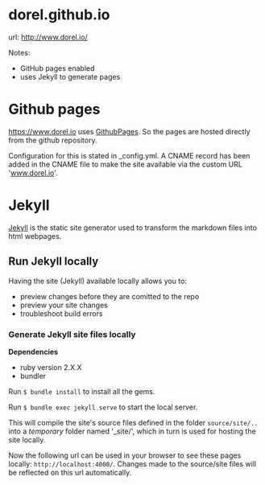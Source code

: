 # dorel.github.io

url: http://www.dorel.io/

Notes: 
- GitHub pages enabled
- uses Jekyll to generate pages

# Github pages

https://www.dorel.io uses [GithubPages](https://pages.github.com/). So the pages are hosted directly from the github repository.

Configuration for this is stated in _config.yml. A CNAME record has been added in the CNAME file to make the site available via the custom URL 'www.dorel.io'.

# Jekyll

[Jekyll](https://jekyllrb.com/) is the static site generator used to transform the markdown files into html webpages. 

## Run Jekyll locally

Having the site (Jekyll) available locally allows you to:
- preview changes before they are comitted to the repo
- preview your site changes
- troubleshoot build errors

### Generate Jekyll site files locally

**Dependencies**
- ruby version 2.X.X
- bundler

Run `$ bundle install` to install all the gems.

Run `$ bundle exec jekyll serve` to start the local server.

This will compile the site's source files defined in the folder `source/site/..` into a *temporary* folder named '_site/', which in turn is used for hosting the site locally. 

Now the following url can be used in your browser to see these pages locally: `http://localhost:4000/`. Changes made to the source/site files will be reflected on this url automatically.
